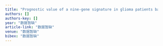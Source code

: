 ```yaml
---
title: "Prognostic value of a nine‐gene signature in glioma patients based on mRNA expression profiling"
authors: []
authors-key: []
year: "数据暂缺"
article-link: "数据暂缺"
venue: "数据暂缺"
bibex: "数据暂缺"
---
```

